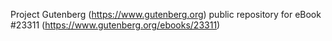 Project Gutenberg (https://www.gutenberg.org) public repository for eBook #23311 (https://www.gutenberg.org/ebooks/23311)
